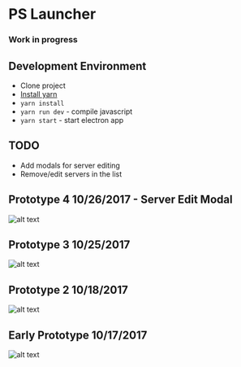 # PS Launcher
### Work in progress

## Development Environment
- Clone project
- [Install yarn](https://yarnpkg.com/en/)
- `yarn install`
- `yarn run dev` - compile javascript
- `yarn start` - start electron app

## TODO
- Add modals for server editing
- Remove/edit servers in the list

## Prototype 4 10/26/2017 - Server Edit Modal
![alt text](https://github.com/mgerb/ps-launcher/blob/master/docs/images/prototype4.png?raw=true "Prototype 4")

## Prototype 3 10/25/2017
![alt text](https://github.com/mgerb/ps-launcher/blob/master/docs/images/prototype3.png?raw=true "Prototype 3")

## Prototype 2 10/18/2017
![alt text](https://github.com/mgerb/ps-launcher/blob/master/docs/images/prototype2.png?raw=true "Prototype 2")

## Early Prototype 10/17/2017
![alt text](https://github.com/mgerb/ps-launcher/blob/master/docs/images/prototype1.png?raw=true "Prototype 1")
